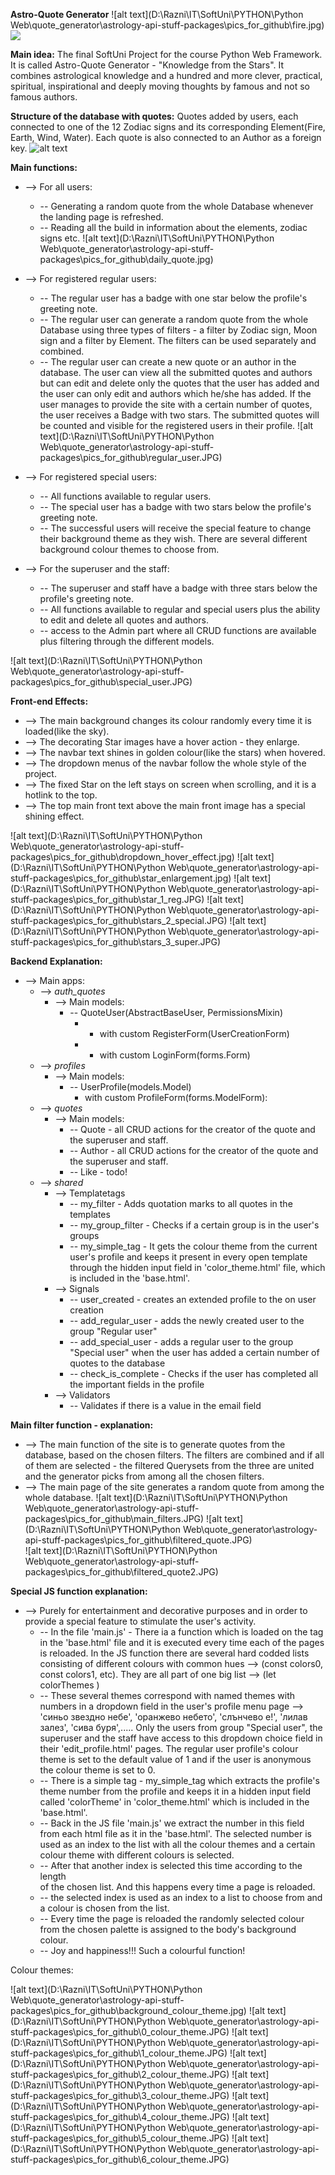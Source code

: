 **Astro-Quote Generator**
![alt text](D:\Razni\IT\SoftUni\PYTHON\Python Web\quote_generator\astrology-api-stuff-packages\pics_for_github\fire.jpg)
<img src="https://github.com/KaterinaMutafova/Astro-Quote-Generator-/blob/master/astrology-api-stuff-packages/pics_for_github/fire.JPG">


**Main idea:**
The final SoftUni Project for the course Python Web Framework.
It is  called Astro-Quote Generator - "Knowledge from the Stars". 
It combines astrological knowledge and a hundred and more clever, practical,
spiritual, inspirational and deeply moving thoughts by famous and not so famous authors.


**Structure  of the  database with quotes:**
Quotes added by users, each connected to one of the 12 Zodiac signs and 
its corresponding Element(Fire, Earth, Wind, Water). Each quote is also connected
to an Author as a foreign key.
![alt text](https://github.com/KaterinaMutafova/Astro-Quote-Generator-/blob/master/astrology-api-stuff-packages/pics_for_github/database.JPG)

**Main functions:**
* --> For all users:
   * -- Generating a random quote from the whole Database
        whenever the landing page is refreshed. 
   * -- Reading all the build in information about the elements, zodiac signs etc.
![alt text](D:\Razni\IT\SoftUni\PYTHON\Python Web\quote_generator\astrology-api-stuff-packages\pics_for_github\daily_quote.jpg)

* --> For registered regular users:
   * -- The regular user has a badge with one star below the profile's greeting note.
   * -- The regular user can generate a random quote from the whole Database using 
        three types of filters - a filter by Zodiac sign, Moon sign and a filter by Element.
        The filters can be used separately and combined.
   * -- The regular user can create a new quote or an author in the database.
        The user can view all the submitted quotes and authors but can edit and delete
        only the quotes that the user has added and  the  user  can only edit and authors
        which he/she has added.
        If the user manages  to provide the site with a certain number of quotes, 
        the user receives a Badge with two stars. The submitted quotes will be counted and 
        visible for the registered users in their profile. 
![alt text](D:\Razni\IT\SoftUni\PYTHON\Python Web\quote_generator\astrology-api-stuff-packages\pics_for_github\regular_user.JPG)
     
* --> For registered special users:
   * -- All functions available  to regular users.
   * -- The special user has a badge with two stars below the profile's greeting note.
   * -- The successful users will receive the  special feature to change their background theme 
        as they wish. There are several different background colour themes to choose from. 

* --> For the superuser and the staff:
   * -- The superuser and staff have a badge with three stars below the profile's greeting note.
   * -- All functions available  to regular and  special users plus the ability to edit
        and delete all quotes and authors. 
   * -- access to the Admin part where all CRUD functions are available plus filtering through
        the different models. 
     
![alt text](D:\Razni\IT\SoftUni\PYTHON\Python Web\quote_generator\astrology-api-stuff-packages\pics_for_github\special_user.JPG)

**Front-end Effects:**
* --> The main background changes its colour randomly every time it is loaded(like the sky). 
* --> The decorating Star images have a hover action - they enlarge.
* --> The navbar text shines in golden colour(like  the  stars) when hovered.
* --> The dropdown menus of the navbar follow the whole style of the project.
* --> The fixed Star on the left stays on screen when scrolling, and it is a hotlink to the top.
* --> The top main front text above the main front image has a special shining effect.

![alt text](D:\Razni\IT\SoftUni\PYTHON\Python Web\quote_generator\astrology-api-stuff-packages\pics_for_github\dropdown_hover_effect.jpg) ![alt text](D:\Razni\IT\SoftUni\PYTHON\Python Web\quote_generator\astrology-api-stuff-packages\pics_for_github\star_enlargement.jpg)
![alt text](D:\Razni\IT\SoftUni\PYTHON\Python Web\quote_generator\astrology-api-stuff-packages\pics_for_github\star_1_reg.JPG)
![alt text](D:\Razni\IT\SoftUni\PYTHON\Python Web\quote_generator\astrology-api-stuff-packages\pics_for_github\stars_2_special.JPG)
![alt text](D:\Razni\IT\SoftUni\PYTHON\Python Web\quote_generator\astrology-api-stuff-packages\pics_for_github\stars_3_super.JPG)

**Backend Explanation:**
* --> Main apps:
  * --> *auth_quotes*
     *  --> Main models: 
         *  -- QuoteUser(AbstractBaseUser, PermissionsMixin)
             *  - with custom RegisterForm(UserCreationForm)
             *  - with custom LoginForm(forms.Form)
  * --> *profiles*
     *  --> Main models:
         *   -- UserProfile(models.Model)
                - with custom ProfileForm(forms.ModelForm):
  * --> *quotes*
     *  --> Main models:
         *   -- Quote - all CRUD actions for the creator of the quote and the superuser and  staff.
         *   -- Author - all CRUD actions for the creator of the quote and the superuser and  staff.
         *   -- Like - todo!
  * --> *shared*
      * --> Templatetags
         *   -- my_filter - Adds quotation marks to all quotes in the templates 
         *   -- my_group_filter - Checks if a certain group is in the user's groups
         *   -- my_simple_tag - It gets the colour theme from the current user's
                profile and keeps it present in every open template through the hidden
                input field in 'color_theme.html' file, which is included in the 'base.html'.
      * --> Signals
         *   -- user_created - creates an extended profile to the on user creation
         *   -- add_regular_user - adds the newly created user to the group "Regular user"
         *   -- add_special_user - adds a regular user to the group "Special user" when the
                user has added a certain number of quotes to the database
         *   -- check_is_complete - Checks if the user has completed all the important fields in the profile
      * --> Validators
         *   -- Validates if there is a value in the email field


**Main filter function - explanation:**
* --> The  main function of the  site is  to generate quotes from the database, based on
    the chosen filters. The filters are combined and if all of them are selected - the
    filtered Querysets from the three are united and the generator picks from among all 
    the chosen filters. 
* --> The main page of the site generates a random quote from among the whole database.
![alt text](D:\Razni\IT\SoftUni\PYTHON\Python Web\quote_generator\astrology-api-stuff-packages\pics_for_github\main_filters.JPG)
![alt text](D:\Razni\IT\SoftUni\PYTHON\Python Web\quote_generator\astrology-api-stuff-packages\pics_for_github\filtered_quote.JPG)  
![alt text](D:\Razni\IT\SoftUni\PYTHON\Python Web\quote_generator\astrology-api-stuff-packages\pics_for_github\filtered_quote2.JPG)    

**Special JS function explanation:**
* --> Purely for entertainment and decorative purposes and in order to provide a 
    special feature to stimulate the user's activity.
   * -- In the  file 'main.js' - There ia a function which is loaded on the 
        <body> tag in the  'base.html' file and  it  is executed every time each of 
        the pages is reloaded. In the JS function there are several hard codded 
        lists consisting of different colours with common hues --> 
        (const colors0, const colors1, etc). They are all part of one big list --> 
        (let colorThemes )
   * -- These several themes correspond with named  themes with numbers in a dropdown
        field in the user's profile menu page --> 'синьо звездно небе', 'оранжево небето',
        'слънчево е!', 'лилав залез', 'сива буря',..... 
        Only the users from group "Special user", the superuser and the staff have 
        access to this  dropdown choice field in their 'edit_profile.html' pages. 
        The regular user profile's colour theme is set to the  default value of 1 
        and  if  the  user  is anonymous the colour theme is set to 0. 
   * -- There is a simple tag - my_simple_tag which extracts the profile's theme number
        from the  profile and keeps it in a hidden input field called 'colorTheme' 
        in 'color_theme.html' which is included in the 'base.html'.
   * -- Back in the JS file 'main.js' we extract the number in this field 
        from each html file as it in the 'base.html'. The  selected number is used as
        an index to the  list with all the colour themes and a certain colour theme 
        with different colours is selected. 
   * -- After that another  index  is  selected this  time  according  to the length    
        of the chosen list. And this  happens every time a page is reloaded.
   * -- the selected index is  used as an index to a list to choose from and a 
        colour is  chosen from the list.
   * -- Every time the page is reloaded the randomly selected  colour  from the  chosen
        palette is assigned to the body's background colour. 
   * -- Joy and happiness!!! Such a colourful function!
    
Colour themes:

![alt text](D:\Razni\IT\SoftUni\PYTHON\Python Web\quote_generator\astrology-api-stuff-packages\pics_for_github\background_colour_theme.jpg)
![alt text](D:\Razni\IT\SoftUni\PYTHON\Python Web\quote_generator\astrology-api-stuff-packages\pics_for_github\0_colour_theme.JPG)
![alt text](D:\Razni\IT\SoftUni\PYTHON\Python Web\quote_generator\astrology-api-stuff-packages\pics_for_github\1_colour_theme.JPG) 
![alt text](D:\Razni\IT\SoftUni\PYTHON\Python Web\quote_generator\astrology-api-stuff-packages\pics_for_github\2_colour_theme.JPG) 
![alt text](D:\Razni\IT\SoftUni\PYTHON\Python Web\quote_generator\astrology-api-stuff-packages\pics_for_github\3_colour_theme.JPG) 
![alt text](D:\Razni\IT\SoftUni\PYTHON\Python Web\quote_generator\astrology-api-stuff-packages\pics_for_github\4_colour_theme.JPG) 
![alt text](D:\Razni\IT\SoftUni\PYTHON\Python Web\quote_generator\astrology-api-stuff-packages\pics_for_github\5_colour_theme.JPG) 
![alt text](D:\Razni\IT\SoftUni\PYTHON\Python Web\quote_generator\astrology-api-stuff-packages\pics_for_github\6_colour_theme.JPG) 











